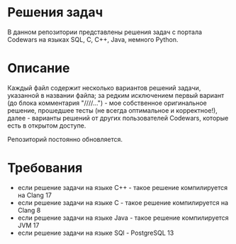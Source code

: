 # Решения задач

В данном репозитории представлены решения задач с портала Codewars на языках SQL, C, C++, Java, немного Python.

# Описание
Каждый файл содержит несколько вариантов решений задачи, указанной в названии файла; за редким исключением первый вариант (до блока комментария "////...") - мое собственное оригинальное решение, прошедшее тесты (не всегда оптимальное и корректное!), далее - варианты решений от других пользователей Codewars, которые есть в открытом доступе.

Репозиторий постоянно обновляется. 

# Требования
- если решение задачи на языке С++ - такое решение компилируется на Clang 17
- если решение задачи на языке С - такое решение компилируется на Clang 8
- если решение задачи на языке Java - такое решение компилируется JVM 17
- если решение задачи на языке SQl - PostgreSQL 13

